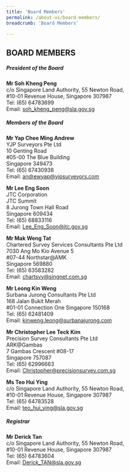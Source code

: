 ```yaml
---
title: 'Board Members'
permalink: /about-us/board-members/
breadcrumb: 'Board Members'

---
```



## BOARD MEMBERS

##### **President of the Board**
**Mr Soh Kheng Peng** <br>
c/o Singapore Land Authority, 55 Newton Road, <br>
#10-01 Revenue House, Singapore 307987
<br>
Tel: (65) 64783699 <br>
Email: <soh_kheng_peng@sla.gov.sg>
<br>

##### **Members of the Board**
**Mr Yap Chee Ming Andrew** <br>
YJP Surveyors Pte Ltd <br>
10 Genting Road <br>
#05-00 The Blue Building <br>
Singapore 349473 <br>
Tel: (65) 67430938 <br>
Email: <andrewyap@yjpsurveyors.com> 
<br>

**Mr Lee Eng Soon** <br>
JTC Corporation <br>
JTC Summit <br>
8 Jurong Town Hall Road <br>
Singapore 609434 <br> 
Tel: (65) 68833116 <br>
Email: <Lee_Eng_Soon@jtc.gov.sg> 
<br>

**Mr Mak Weng Tat** <br>
Chartered Survey Services Consultants Pte Ltd<br>
7030 Ang Mo Kio Avenue 5 <br>
#07-44 Northstar@AMK <br>
Singapore 569880 <br>
Tel: (65) 63583282 <br>
Email: <chartsvy@singnet.com.sg>
<br>

**Mr Leong Kin Weng** <br>
Surbana Jurong Consultants Pte Ltd <br>
168 Jalan Bukit Merah <br>
#01-01 Connection One
Singapore 150168 <br>
Tel: (65) 62481409 <br>
Email: <kinweng.leong@surbanajurong.com> 
<br>

**Mr Christopher Lee Teck Kim**  <br>
Precision Survey Consultants Pte Ltd <br>
ARK@Gambas<br> 
7 Gambas Crescent #08-17<br>
Singapore 757087<br>
Tel: (65) 62996663 <br>
Email: <Christopher@precisionsurvey.com.sg> 
<br>

**Ms Teo Hui Ying** <br>
c/o Singapore Land Authority, 55 Newton Road,<br>
#10-01 Revenue House, Singapore 307987 <br>
Tel: (65) 64783528 <br>
Email: <teo_hui_ying@sla.gov.sg> 
<br> 

##### **Registrar**

**Mr Derick Tan** <br> 
c/o Singapore Land Authority, 55 Newton Road, <br>
#10-01 Revenue House, Singapore 307987 <br>
Tel: (65) 64783604 <br> 
Email: <Derick_TAN@sla.gov.sg> <br>
